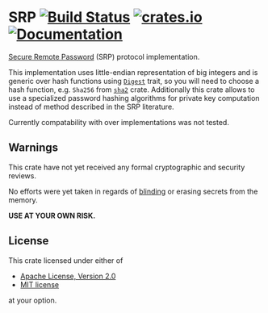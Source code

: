 # SRP [![Build Status](https://travis-ci.org/RustCrypto/SRP.svg?branch=master)](https://travis-ci.org/RustCrypto/SRP) [![crates.io](https://img.shields.io/crates/v/srp.svg)](https://crates.io/crates/srp) [![Documentation](https://docs.rs/srp/badge.svg)](https://docs.rs/srp)
[Secure Remote Password][1] (SRP) protocol implementation.

This implementation uses little-endian representation of big integers and is
generic over hash functions using [`Digest`][2] trait, so you will need to
choose a hash function, e.g. `Sha256` from [`sha2`][3] crate. Additionally this
crate allows to use a specialized password hashing algorithms for private key
computation instead of method described in the SRP literature.

Currently compatability with over implementations was not tested.

## Warnings

This crate have not yet received any formal cryptographic and security reviews.

No efforts were yet taken in regards of [blinding][4] or erasing secrets from
the memory.

**USE AT YOUR OWN RISK.**

## License

This crate licensed under either of

 * [Apache License, Version 2.0](http://www.apache.org/licenses/LICENSE-2.0)
 * [MIT license](http://opensource.org/licenses/MIT)

at your option.


[1]: https://en.wikipedia.org/wiki/Secure_Remote_Password_protocol
[2]: https://crates.io/crates/digest
[3]: https://crates.io/crates/sha2
[4]: https://en.wikipedia.org/wiki/Blinding_(cryptography)